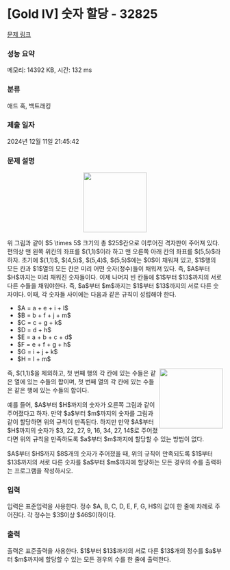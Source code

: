 # [Gold IV] 숫자 할당 - 32825 

[문제 링크](https://www.acmicpc.net/problem/32825) 

### 성능 요약

메모리: 14392 KB, 시간: 132 ms

### 분류

애드 혹, 백트래킹

### 제출 일자

2024년 12월 11일 21:45:42

### 문제 설명

<p style="text-align: center;"><img alt="" src="" style="width: 148px; height: 140px;"></p>

<p>위 그림과 같이 $5 \times 5$ 크기의 총 $25$칸으로 이루어진 격자판이 주어져 있다. 편의상 맨 왼쪽 위칸의 좌표를 $(1,1)$이라 하고 맨 오른쪽 아래 칸의 좌표를 $(5,5)$라 하자. 초기에 $(1,1)$, $(4,5)$, $(5,4)$, $(5,5)$에는 $0$이 채워져 있고, $1$행의 모든 칸과 $1$열의 모든 칸은 미리 어떤 숫자(정수)들이 채워져 있다. 즉, $A$부터 $H$까지는 미리 채워진 숫자들이다. 이제 나머지 빈 칸들에 $1$부터 $13$까지의 서로 다른 수들을 채워야한다. 즉, $a$부터 $m$까지는 $1$부터 $13$까지의 서로 다른 숫자이다. 이때, 각 숫자들 사이에는 다음과 같은 규칙이 성립해야 한다.</p>

<ul>
	<li>$A = a + e + i + l$</li>
	<li>$B = b + f + j + m$</li>
	<li>$C = c + g + k$</li>
	<li>$D = d + h$</li>
	<li>$E = a + b + c + d$</li>
	<li>$F = e + f + g + h$</li>
	<li>$G = i + j + k$</li>
	<li>$H = l + m$</li>
</ul>

<p><img alt="" src="" style="width: 148px; height: 140px; float: right;">즉, $(1,1)$을 제외하고, 첫 번째 행의 각 칸에 있는 수들은 같은 열에 있는 수들의 합이며, 첫 번째 열의 각 칸에 있는 수들은 같은 행에 있는 수들의 합이다.</p>

<p>예를 들어, $A$부터 $H$까지의 숫자가 오른쪽 그림과 같이 주어졌다고 하자. 만약 $a$부터 $m$까지의 숫자를 그림과 같이 할당하면 위의 규칙이 만족된다. 하지만 만약 $A$부터 $H$까지의 숫자가 $3, 22, 27, 9, 16, 34, 27, 14$로 주어졌다면 위의 규칙을 만족하도록 $a$부터 $m$까지에 할당할 수 있는 방법이 없다.</p>

<p>$A$부터 $H$까지 $8$개의 숫자가 주어졌을 때, 위의 규칙이 만족되도록 $1$부터 $13$까지의 서로 다른 숫자를 $a$부터 $m$까지에 할당하는 모든 경우의 수를 출력하는 프로그램을 작성하시오.</p>

### 입력 

 <p>입력은 표준입력을 사용한다. 정수 $A, B, C, D, E, F, G, H$의 값이 한 줄에 차례로 주어진다. 각 정수는 $3$이상 $46$이하이다.</p>

### 출력 

 <p>출력은 표준출력을 사용한다. $1$부터 $13$까지의 서로 다른 $13$개의 정수를 $a$부터 $m$까지에 할당할 수 있는 모든 경우의 수를 한 줄에 출력한다.</p>

